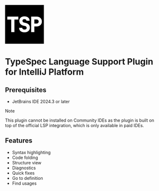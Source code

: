 <img src="/src/main/resources/META-INF/pluginIcon.svg" alt="" width="128" height="128" />

# TypeSpec Language Support Plugin for IntelliJ Platform

## Prerequisites

- JetBrains IDE 2024.3 or later

> [!NOTE]
> This plugin cannot be installed on Community IDEs as the plugin is built on top of the official LSP integration,
> which is only available in paid IDEs.

## Features

- Syntax highlighting
- Code folding
- Structure view
- Diagnostics
- Quick fixes
- Go to definition
- Find usages
